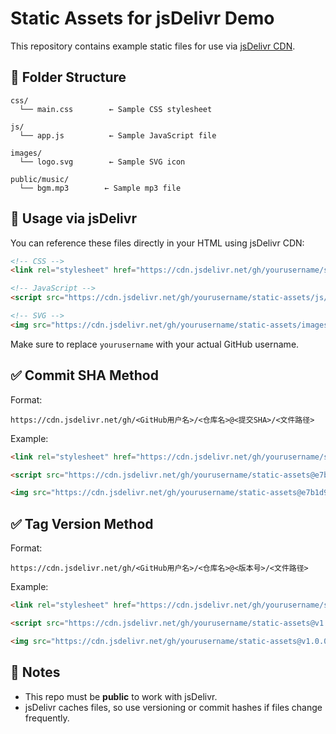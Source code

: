 
# Static Assets for jsDelivr Demo

This repository contains example static files for use via [jsDelivr CDN](https://www.jsdelivr.com/).

## 📁 Folder Structure

```
css/
  └── main.css        ← Sample CSS stylesheet

js/
  └── app.js          ← Sample JavaScript file

images/
  └── logo.svg        ← Sample SVG icon

public/music/
  └── bgm.mp3        ← Sample mp3 file

```

## 🚀 Usage via jsDelivr

You can reference these files directly in your HTML using jsDelivr CDN:

```html
<!-- CSS -->
<link rel="stylesheet" href="https://cdn.jsdelivr.net/gh/yourusername/static-assets/css/main.css">

<!-- JavaScript -->
<script src="https://cdn.jsdelivr.net/gh/yourusername/static-assets/js/app.js"></script>

<!-- SVG -->
<img src="https://cdn.jsdelivr.net/gh/yourusername/static-assets/images/logo.svg">
```

Make sure to replace `yourusername` with your actual GitHub username.

## ✅ Commit SHA Method

Format:
```
https://cdn.jsdelivr.net/gh/<GitHub用户名>/<仓库名>@<提交SHA>/<文件路径>
```

Example:
```html
<link rel="stylesheet" href="https://cdn.jsdelivr.net/gh/yourusername/static-assets@e7b1d94/css/main.css">

<script src="https://cdn.jsdelivr.net/gh/yourusername/static-assets@e7b1d94/js/app.js"></script>

<img src="https://cdn.jsdelivr.net/gh/yourusername/static-assets@e7b1d94/images/logo.svg">
```

## ✅ Tag Version Method

Format:
```
https://cdn.jsdelivr.net/gh/<GitHub用户名>/<仓库名>@<版本号>/<文件路径>
```

Example:
```html
<link rel="stylesheet" href="https://cdn.jsdelivr.net/gh/yourusername/static-assets@v1.0.0/css/main.css">

<script src="https://cdn.jsdelivr.net/gh/yourusername/static-assets@v1.0.0/js/app.js"></script>

<img src="https://cdn.jsdelivr.net/gh/yourusername/static-assets@v1.0.0/images/logo.svg">
```

## 📝 Notes

- This repo must be **public** to work with jsDelivr.
- jsDelivr caches files, so use versioning or commit hashes if files change frequently.
